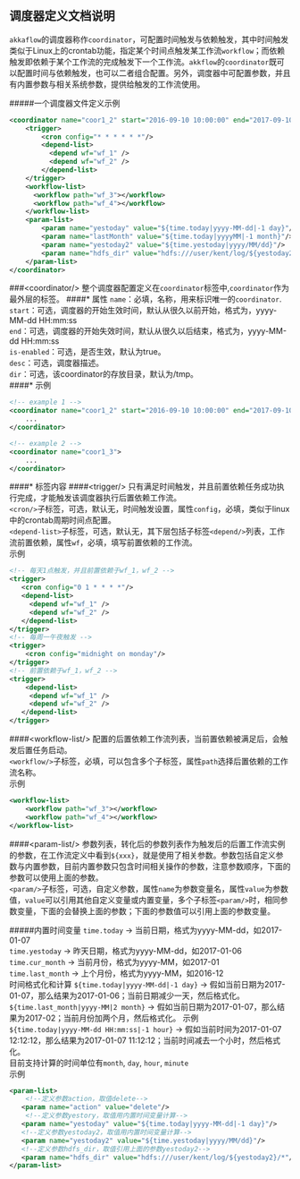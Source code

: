 ## 调度器定义文档说明
`akkaflow`的调度器称作`coordinator`，可配置时间触发与依赖触发，其中时间触发类似于Linux上的crontab功能，指定某个时间点触发某工作流`workflow`；而依赖触发即依赖于某个工作流的完成触发下一个工作流。`akkflow`的`coordinator`既可以配置时间与依赖触发，也可以二者组合配置。另外，调度器中可配置参数，并且有内置参数与相关系统参数，提供给触发的工作流使用。

#####一个调度器文件定义示例
```xml
<coordinator name="coor1_2" start="2016-09-10 10:00:00" end="2017-09-10 10:00:00" dir="/tmp/test">    
    <trigger>
        <cron config="* * * * * *"/>
        <depend-list>
          <depend wf="wf_1" />
          <depend wf="wf_2" />
        </depend-list>
    </trigger>
    <workflow-list>
      <workflow path="wf_3"></workflow>
      <workflow path="wf_4"></workflow>
    </workflow-list>
    <param-list>
        <param name="yestoday" value="${time.today|yyyy-MM-dd|-1 day}"/>
        <param name="lastMonth" value="${time.today|yyyyMM|-1 month}"/>
        <param name="yestoday2" value="${time.yestoday|yyyy/MM/dd}"/>
        <param name="hdfs_dir" value="hdfs:///user/kent/log/${yestoday2}/*"/>
    </param-list>
</coordinator>
```
###&lt;coordinator/&gt;
整个调度器配置定义在`coordinator`标签中,`coordinator`作为最外层的标签。
####* 属性
`name`：必填，名称，用来标识唯一的`coordinator`.</br>
`start`：可选，调度器的开始生效时间，默认从很久以前开始，格式为，yyyy-MM-dd HH:mm:ss</br>
`end`：可选，调度器的开始失效时间，默认从很久以后结束，格式为，yyyy-MM-dd HH:mm:ss</br>
`is-enabled`：可选，是否生效，默认为true。</br>
`desc`：可选，调度器描述。</br>
`dir`：可选，该coordinator的存放目录，默认为/tmp。</br>
####* 示例
```xml
<!-- example 1 -->
<coordinator name="coor1_2" start="2016-09-10 10:00:00" end="2017-09-10 10:00:00" desc="this is a coordinator" dir="/tmp/test"> 
	...
</coordinator>

<!-- example 2 -->
<coordinator name="coor1_3">
	...
</coordinator>
```
####* 标签内容
####&lt;trigger/&gt;
只有满足时间触发，并且前置依赖任务成功执行完成，才能触发该调度器执行后置依赖工作流。</br>
`<cron/>`子标签，可选，默认无，时间触发设置，属性`config`，必填，类似于linux中的crontab周期时间点配置。</br>
`<depend-list>`子标签，可选，默认无，其下层包括子标签`<depend/>`列表，工作流前置依赖，属性`wf`，必填，填写前置依赖的工作流。</br>
示例</br>
```xml
<!-- 每天1点触发，并且前置依赖于wf_1，wf_2 -->
<trigger>
   <cron config="0 1 * * * *"/>
   <depend-list>
     <depend wf="wf_1" />
     <depend wf="wf_2" />
   </depend-list>
</trigger>
<!-- 每周一午夜触发 -->
<trigger>
	<cron config="midnight on monday"/>
</trigger>
<!-- 前置依赖于wf_1，wf_2 -->
<trigger>
	<depend-list>
     <depend wf="wf_1" />
     <depend wf="wf_2" />
   </depend-list>
</trigger>
```
####&lt;workflow-list/&gt;
配置的后置依赖工作流列表，当前置依赖被满足后，会触发后置任务启动。</br>
`<workflow/>`子标签，必填，可以包含多个子标签，属性`path`选择后置依赖的工作流名称。</br>
示例</br>
```xml
<workflow-list>
	<workflow path="wf_3"></workflow>
	<workflow path="wf_4"></workflow>
</workflow-list>
```
####&lt;param-list/&gt;
参数列表，转化后的参数列表作为触发后的后置工作流实例的参数，在工作流定义中看到`${xxx}`，就是使用了相关参数。参数包括自定义参数与内置参数，目前内置参数只包含时间相关操作的参数，注意参数顺序，下面的参数可以使用上面的参数。</br>
`<param/>`子标签，可选，自定义参数，属性`name`为参数变量名，属性`value`为参数值，`value`可以引用其他自定义变量或内置变量，多个子标签`<param/>`时，相同参数变量，下面的会替换上面的参数；下面的参数值可以引用上面的参数变量。</br>

#####内置时间变量
`time.today` -> 当前日期，格式为yyyy-MM-dd，如2017-01-07</br>
`time.yestoday` -> 昨天日期，格式为yyyy-MM-dd，如2017-01-06</br>
`time.cur_month` -> 当前月份，格式为yyyy-MM，如2017-01</br>
`time.last_month` -> 上个月份，格式为yyyy-MM，如2016-12</br>
时间格式化和计算
`${time.today|yyyy-MM-dd|-1 day}` -> 假如当前日期为2017-01-07，那么结果为2017-01-06；当前日期减少一天，然后格式化。</br>
`${time.last_month|yyyy-MM|2 month}` -> 假如当前日期为2017-01-07，那么结果为2017-02；当前月份加两个月，然后格式化。
示例</br>
`${time.today|yyyy-MM-dd HH:mm:ss|-1 hour}` -> 假如当前时间为2017-01-07 12:12:12，那么结果为2017-01-07 11:12:12；当前时间减去一个小时，然后格式化。</br>
目前支持计算的时间单位有`month`, `day`, `hour`, `minute`</br>
示例</br>
```xml
<param-list>
	<!--定义参数action，取值delete-->
   <param name="action" value="delete"/>
	<!--定义参数yestory，取值用内置时间变量计算-->
   <param name="yestoday" value="${time.today|yyyy-MM-dd|-1 day}"/>
   <!--定义参数yestoday2，取值用内置时间变量计算-->
   <param name="yestoday2" value="${time.yestoday|yyyy/MM/dd}"/>
   <!--定义参数hdfs_dir，取值引用上面的参数yestoday2-->
   <param name="hdfs_dir" value="hdfs:///user/kent/log/${yestoday2}/*"/>
</param-list>
```


